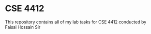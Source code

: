 # CSE 4412
This repository contains all of my lab tasks for CSE 4412 conducted by Faisal Hossain Sir
